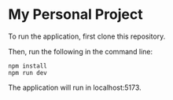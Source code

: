 # My Personal Project

To run the application, first clone this repository. 

Then, run the following in the command line:

```
npm install
npm run dev
```

The application will run in localhost:5173.

